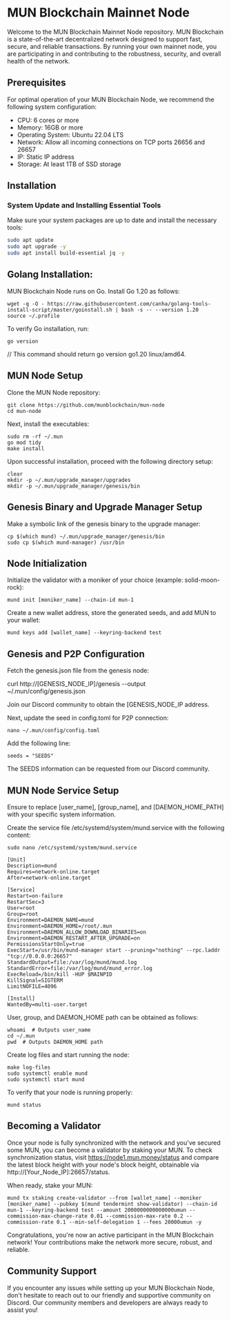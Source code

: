 # MUN Blockchain Mainnet Node

Welcome to the MUN Blockchain Mainnet Node repository. MUN Blockchain is a state-of-the-art decentralized network designed to support fast, secure, and reliable transactions. By running your own mainnet node, you are participating in and contributing to the robustness, security, and overall health of the network.

## Prerequisites

For optimal operation of your MUN Blockchain Node, we recommend the following system configuration:

- CPU: 6 cores or more
- Memory: 16GB or more
- Operating System: Ubuntu 22.04 LTS
- Network: Allow all incoming connections on TCP ports 26656 and 26657
- IP: Static IP address
- Storage: At least 1TB of SSD storage

## Installation

### System Update and Installing Essential Tools

Make sure your system packages are up to date and install the necessary tools:

```bash
sudo apt update
sudo apt upgrade -y
sudo apt install build-essential jq -y
```

## Golang Installation:

MUN Blockchain Node runs on Go. Install Go 1.20 as follows:
```
wget -q -O - https://raw.githubusercontent.com/canha/golang-tools-install-script/master/goinstall.sh | bash -s -- --version 1.20
source ~/.profile
```

To verify Go installation, run:
```
go version
```
// This command should return go version go1.20 linux/amd64.

## MUN Node Setup
Clone the MUN Node repository:

```
git clone https://github.com/munblockchain/mun-node
cd mun-node
```

Next, install the executables:

```
sudo rm -rf ~/.mun
go mod tidy
make install
```
Upon successful installation, proceed with the following directory setup:

```
clear
mkdir -p ~/.mun/upgrade_manager/upgrades
mkdir -p ~/.mun/upgrade_manager/genesis/bin
```

## Genesis Binary and Upgrade Manager Setup
Make a symbolic link of the genesis binary to the upgrade manager:

```
cp $(which mund) ~/.mun/upgrade_manager/genesis/bin
sudo cp $(which mund-manager) /usr/bin
```

## Node Initialization
Initialize the validator with a moniker of your choice (example: solid-moon-rock):

```
mund init [moniker_name] --chain-id mun-1
```

Create a new wallet address, store the generated seeds, and add MUN to your wallet:

```
mund keys add [wallet_name] --keyring-backend test
```

## Genesis and P2P Configuration
Fetch the genesis.json file from the genesis node:

curl http://[GENESIS_NODE_IP]/genesis --output ~/.mun/config/genesis.json

Join our Discord community to obtain the [GENESIS_NODE_IP address.

Next, update the seed in config.toml for P2P connection:
```
nano ~/.mun/config/config.toml
```
Add the following line:
```
seeds = "SEEDS"
```
The SEEDS information can be requested from our Discord community.

##  MUN Node Service Setup
Ensure to replace [user_name], [group_name], and [DAEMON_HOME_PATH] with your specific system information.



Create the service file /etc/systemd/system/mund.service with the following content:


```
sudo nano /etc/systemd/system/mund.service
```


```
[Unit]
Description=mund
Requires=network-online.target
After=network-online.target

[Service]
Restart=on-failure
RestartSec=3
User=root
Group=root
Environment=DAEMON_NAME=mund
Environment=DAEMON_HOME=/root/.mun
Environment=DAEMON_ALLOW_DOWNLOAD_BINARIES=on
Environment=DAEMON_RESTART_AFTER_UPGRADE=on
PermissionsStartOnly=true
ExecStart=/usr/bin/mund-manager start --pruning="nothing" --rpc.laddr "tcp://0.0.0.0:26657"
StandardOutput=file:/var/log/mund/mund.log
StandardError=file:/var/log/mund/mund_error.log
ExecReload=/bin/kill -HUP $MAINPID
KillSignal=SIGTERM
LimitNOFILE=4096

[Install]
WantedBy=multi-user.target
```
User, group, and DAEMON_HOME path can be obtained as follows:


```
whoami  # Outputs user_name
cd ~/.mun
pwd  # Outputs DAEMON_HOME path
```

Create log files and start running the node:

```
make log-files
sudo systemctl enable mund
sudo systemctl start mund
```

To verify that your node is running properly:
```
mund status
```

## Becoming a Validator
Once your node is fully synchronized with the network and you've secured some MUN, you can become a validator by staking your MUN. To check synchronization status, visit https://node1.mun.money/status and compare the latest block height with your node's block height, obtainable via http://[Your_Node_IP]:26657/status.

When ready, stake your MUN:
```
mund tx staking create-validator --from [wallet_name] --moniker [moniker_name] --pubkey $(mund tendermint show-validator) --chain-id mun-1 --keyring-backend test --amount 2000000000000000umun --commission-max-change-rate 0.01 --commission-max-rate 0.2 --commission-rate 0.1 --min-self-delegation 1 --fees 20000umun -y
```
Congratulations, you're now an active participant in the MUN Blockchain network! Your contributions make the network more secure, robust, and reliable.

## Community Support

If you encounter any issues while setting up your MUN Blockchain Node, don't hesitate to reach out to our friendly and supportive community on Discord. Our community members and developers are always ready to assist you!
